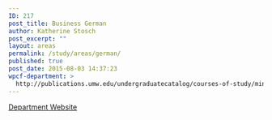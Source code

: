 ```yaml
---
ID: 217
post_title: Business German
author: Katherine Stosch
post_excerpt: ""
layout: areas
permalink: /study/areas/german/
published: true
post_date: 2015-08-03 14:37:23
wpcf-department: >
  http://publications.umw.edu/undergraduatecatalog/courses-of-study/minors/business-german/
---
```


<!-- End Types Custom Fields -->
<!-- Types Custom Fields: -->

<!-- department -->
<a href="http://publications.umw.edu/undergraduatecatalog/courses-of-study/minors/business-german/" class="button">Department Website</a>
<!-- End department -->

<!-- End Types Custom Fields -->